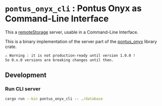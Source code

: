 # `pontus_onyx_cli` : Pontus Onyx as Command-Line Interface

This a [remoteStorage](https://remotestorage.io/) server, usable in a Command-Line Interface.

This is a binary implementation of the server part of the [pontus_onyx](https://crates.io/crates/pontus_onyx) library crate.

```txt
⚠ Warning : it is not production-ready until version 1.0.0 !
So 0.x.0 versions are breaking changes until then.
```

## Development

### Run CLI server

```cmd
cargo run --bin pontus_onyx_cli -- ./database
```
